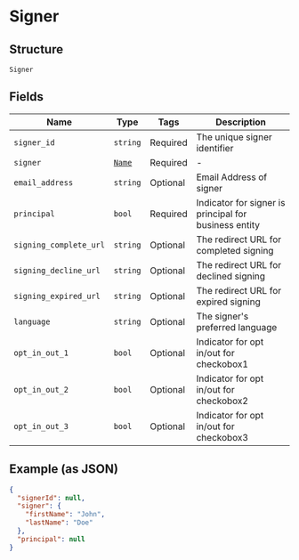 
# Signer

## Structure

`Signer`

## Fields

| Name | Type | Tags | Description |
|  --- | --- | --- | --- |
| `signer_id` | `string` | Required | The unique signer identifier |
| `signer` | [`Name`](../../doc/models/name.md) | Required | - |
| `email_address` | `string` | Optional | Email Address of signer |
| `principal` | `bool` | Required | Indicator for signer is principal for business entity |
| `signing_complete_url` | `string` | Optional | The redirect URL for completed signing |
| `signing_decline_url` | `string` | Optional | The redirect URL for declined signing |
| `signing_expired_url` | `string` | Optional | The redirect URL for expired signing |
| `language` | `string` | Optional | The signer's preferred language |
| `opt_in_out_1` | `bool` | Optional | Indicator for opt in/out for checkobox1 |
| `opt_in_out_2` | `bool` | Optional | Indicator for opt in/out for checkobox2 |
| `opt_in_out_3` | `bool` | Optional | Indicator for opt in/out for checkobox3 |

## Example (as JSON)

```json
{
  "signerId": null,
  "signer": {
    "firstName": "John",
    "lastName": "Doe"
  },
  "principal": null
}
```

